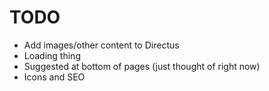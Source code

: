# TODO
- Add images/other content to Directus
- Loading thing
- Suggested at bottom of pages (just thought of right now)
- Icons and SEO